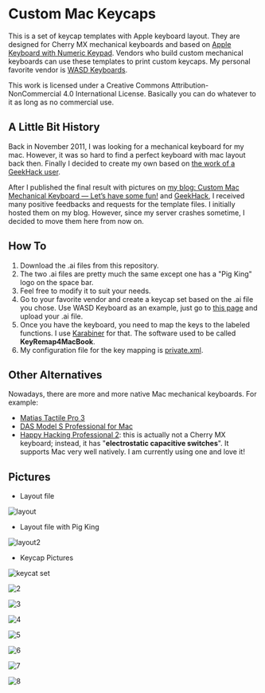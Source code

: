 Custom Mac Keycaps
================
This is a set of keycap templates with Apple keyboard layout. They are designed for Cherry MX mechanical keyboards and based on [Apple Keyboard with Numeric Keypad](http://store.apple.com/us/product/MB110LL/B/apple-keyboard-with-numeric-keypad-english-usa). Vendors who build custom mechanical keyboards can use these templates to print custom keycaps. My personal favorite vendor is [WASD Keyboards](http://www.wasdkeyboards.com). 

This work is licensed under a Creative Commons Attribution-NonCommercial 4.0 International License. Basically you can do whatever to it as long as no commercial use.

## A Little Bit History
Back in November 2011, I was looking for a mechanical keyboard for my mac. However, it was so hard to find a perfect keyboard with mac layout back then. Finally I decided to create my own based on [the work of a GeekHack user](http://geekhack.org/index.php?topic=23203.0). 

After I published the final result with pictures on [my blog: Custom Mac Mechanical Keyboard — Let’s have some fun!](http://www.clingmarks.com/custom-mac-mechanical-keyboard-lets-have-some-fun/893) and [GeekHack](http://geekhack.org/index.php?topic=24121.0), I received many positive feedbacks and requests for the template files. I initially hosted them on my blog. However, since my server crashes sometime, I decided to move them here from now on.

## How To
1. Download the .ai files from this repository.
2. The two .ai files are pretty much the same except one has a "Pig King" logo on the space bar.
3. Feel free to modify it to suit your needs.
2. Go to your favorite vendor and create a keycap set based on the .ai file you chose. Use WASD Keyboard as an example, just go to [this page](http://www.wasdkeyboards.com/index.php/products/keycap-set/104-key-cherry-mx-keycap-set.html) and upload your .ai file.
3. Once you have the keyboard, you need to map the keys to the labeled functions. I use [Karabiner](https://pqrs.org/osx/karabiner/) for that. The software used to be called **KeyRemap4MacBook**.
4. My configuration file for the key mapping is [private.xml](https://github.com/ychw/CustomMacKeycaps/blob/master/private.xml).

## Other Alternatives
Nowadays, there are more and more native Mac mechanical keyboards. For example:
* [Matias Tactile Pro 3](http://matias.ca/tactilepro3/)
* [DAS Model S Professional for Mac](http://www.daskeyboard.com/model-s-professional-for-mac/)
* [Happy Hacking Professional 2](https://elitekeyboards.com/products.php?sub=pfu_keyboards,hhkbpro2): this is actually not a Cherry MX keyboard; instead, it has "**electrostatic capacitive switches**". It supports Mac very well natively. I am currently using one and love it!

## Pictures
* Layout file

![layout](https://raw.githubusercontent.com/ychw/CustomMacKeycaps/master/Custom_Mac_Keycaps.png)

* Layout file with Pig King

![layout2](https://raw.githubusercontent.com/ychw/CustomMacKeycaps/master/Custom_Mac_Keycaps_w_PigKing.png)

* Keycap Pictures

![keycat set](https://raw.githubusercontent.com/ychw/CustomMacKeycaps/master/screenshots/1-keyboard_whole.jpg)

![2](https://raw.githubusercontent.com/ychw/CustomMacKeycaps/master/screenshots/2-keyboard_right.jpg)

![3](https://raw.githubusercontent.com/ychw/CustomMacKeycaps/master/screenshots/3-keyboard_opt-cmd.jpg)

![4](https://raw.githubusercontent.com/ychw/CustomMacKeycaps/master/screenshots/4-keyboard_f1-f4.jpg)

![5](https://raw.githubusercontent.com/ychw/CustomMacKeycaps/master/screenshots/5-keyboard_f9-f12.jpg)

![6](https://raw.githubusercontent.com/ychw/CustomMacKeycaps/master/screenshots/6-keyboard_f13-f15.jpg)

![7](https://raw.githubusercontent.com/ychw/CustomMacKeycaps/master/screenshots/7-keyboard_arrows.jpg)

![8](https://raw.githubusercontent.com/ychw/CustomMacKeycaps/master/screenshots/8-keyboard_pigking.jpg) 